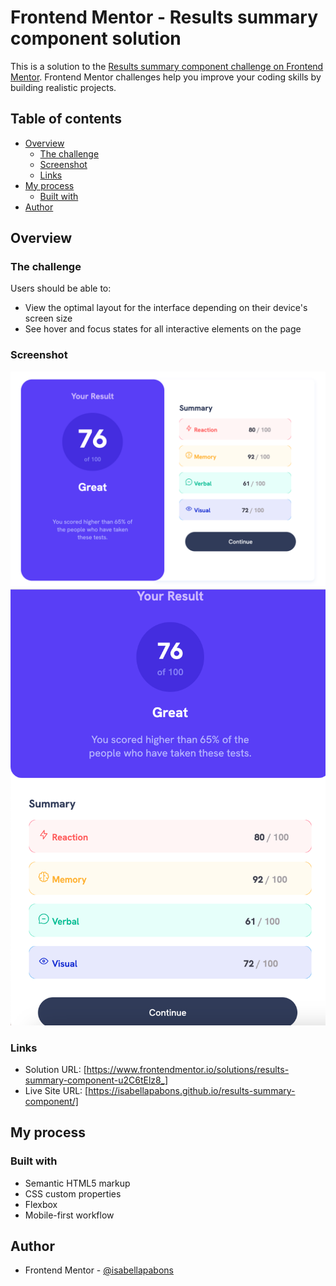 # Frontend Mentor - Results summary component solution

This is a solution to the [Results summary component challenge on Frontend Mentor](https://www.frontendmentor.io/challenges/results-summary-component-CE_K6s0maV). Frontend Mentor challenges help you improve your coding skills by building realistic projects.

## Table of contents

- [Overview](#overview)
  - [The challenge](#the-challenge)
  - [Screenshot](#screenshot)
  - [Links](#links)
- [My process](#my-process)
  - [Built with](#built-with)
- [Author](#author)

## Overview

### The challenge

Users should be able to:

- View the optimal layout for the interface depending on their device's screen size
- See hover and focus states for all interactive elements on the page

### Screenshot

![](./desktop.png)
![](./mobile.png)

### Links

- Solution URL: [https://www.frontendmentor.io/solutions/results-summary-component-u2C6tElz8_]
- Live Site URL: [https://isabellapabons.github.io/results-summary-component/]

## My process

### Built with

- Semantic HTML5 markup
- CSS custom properties
- Flexbox
- Mobile-first workflow

## Author

- Frontend Mentor - [@isabellapabons](https://www.frontendmentor.io/profile/isabellapabons)
